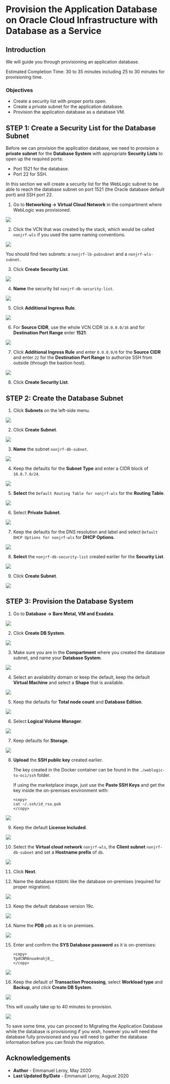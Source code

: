 # Provision the Application Database on Oracle Cloud Infrastructure with Database as a Service

## Introduction

We will guide you through provisioning an application database.

Estimated Completion Time: 30 to 35 minutes including 25 to 30 minutes for provisioning time.

### Objectives

- Create a security list with proper ports open.
- Create a private subnet for the application database.
- Provision the application database as a database VM.

## **STEP 1:** Create a Security List for the Database Subnet

Before we can provision the application database, we need to provision a **private subnet** for the **Database System** with appropriate **Security Lists** to open up the required ports:

- Port 1521 for the database.
- Port 22 for SSH.

In this section we will create a security list for the WebLogic subnet to be able to reach the database subnet on port 1521 (the Oracle database default port) and SSH port 22.

1. Go to **Networking -> Virtual Cloud Network** in the compartment where WebLogic was provisioned.

  ![](./images/provision-db-1.png " ")

2. Click the VCN that was created by the stack, which would be called `nonjrf-wls` if you used the same naming conventions.

  ![](./images/provision-db-2.png " ")

  You should find two subnets: a `nonjrf-lb-pubsubnet` and a `nonjrf-wls-subnet`.

3. Click **Create Security List**.

  ![](./images/provision-db-4.png " ")

4. **Name** the security list `nonjrf-db-security-list`.

  ![](./images/provision-db-5-dbseclist.png " ")

5. Click **Additional Ingress Rule**.

  ![](./images/provision-db-5-ingress1521.png " ")

6. For **Source CIDR**, use the whole VCN CIDR `10.0.0.0/16` and for **Destination Port Range** enter **1521**.

  ![](./images/provision-db-5-ingress1521b.png " ")

7. Click **Additional Ingress Rule** and enter `0.0.0.0/0` for the **Source CIDR** and enter `22` for the **Destination Port Range** to authorize SSH from outside (through the bastion host).

  ![](./images/provision-db-6-ingress22.png " ")

8. Click **Create Security List**.

## **STEP 2:** Create the Database Subnet

1. Click **Subnets** on the left-side menu.

  ![](./images/provision-db-7-subnet.png " ")

2. Click **Create Subnet**.

  ![](./images/provision-db-8-subnet.png " ")

3. **Name** the subnet `nonjrf-db-subnet`.

  ![](./images/provision-db-9-subnet1.png " ")

4. Keep the defaults for the **Subnet Type** and enter a CIDR block of `10.0.7.0/24`.

  ![](./images/provision-db-9-subnet2.png " ")

5. **Select** the `Default Routing Table for nonjrf-wls` for the **Routing Table**.

  ![](./images/provision-db-9-subnet3.png " ")

6. Select **Private Subnet**.

  ![](./images/provision-db-9-subnet4.png " ")

7. Keep the defaults for the DNS resolution and label and select `Default DHCP Options for nonjrf-wls` for **DHCP Options**.

  ![](./images/provision-db-9-subnet5.png " ")

8. **Select** the `nonjrf-db-security-list` created earlier for the **Security List**.

  ![](./images/provision-db-9-subnet6.png " ")

9. Click **Create Subnet**.

  ![](./images/provision-db-9-subnet7.png " ")

## **STEP 3:** Provision the Database System

1. Go to **Database -> Bare Metal, VM and Exadata**.

  ![](./images/provision-db-10.png " ")

2. Click **Create DB System**.

  ![](./images/provision-db-11.png " ")

3. Make sure you are in the **Compartment** where you created the database subnet, and name your **Database System**.

  ![](./images/provision-db-12.png " ")

4. Select an availability domain or keep the default, keep the default **Virtual Machine** and select a **Shape** that is available.

  ![](./images/provision-db-13-ad-shape.png " ")

5. Keep the defaults for **Total node count** and **Database Edition**.

  ![](./images/provision-db-14.png " ")

6. Select **Logical Volume Manager**.

  ![](./images/provision-db-15-lvm.png " ")

7. Keep defaults for **Storage**.

  ![](./images/provision-db-16-storage.png " ")

8. **Upload** the **SSH public key** created earlier.

    The key created in the Docker container can be found in the `./weblogic-to-oci/ssh` folder.

    If using the marketplace image, just use the **Paste SSH Keys** and get the key  inside the on-premises environment with:

    ```
    <copy>
    cat ~/.ssh/id_rsa.pub
    </copy>
    ```

  ![](./images/provision-db-17-ssh.png " ")

9. Keep the default **License Included**.

  ![](./images/provision-db-18-license.png " ")

10. Select the **Virtual cloud network** `nonjrf-wls`, the **Client subnet** `nonjrf-db-subnet` and set a **Hostname prefix** of `db`.

  ![](./images/provision-db-19-net.png " ")

11. Click **Next**.

12. Name the database `RIDERS` like the database on-premises (required for proper migration).

  ![](./images/provision-db-20-dbname.png " ")

13. Keep the default database version 19c.

  ![](./images/provision-db-21-version.png " ")

14. Name the **PDB** `pdb` as it is on premises.

  ![](./images/provision-db-22-pdb.png " ")

15. Enter and confirm the **SYS Database password** as it is on-premises:

    ```
    <copy>
    YpdCNR6nua4nahj8__
    </copy>
    ```

  ![](./images/provision-db-23-creds.png " ")

16. Keep the default of **Transaction Processing**, select **Workload type** and **Backup**, and click **Create DB System**.

  ![](./images/provision-db-24.png " ")

  This will usually take up to 40 minutes to provision.

  ![](./images/provision-db-25.png " ")

To save some time, you can proceed to Migrating the Application Database while the database is provisioning if you wish, however you will need the database fully provisioned and you will need to gather the database information before you can finish the migration.

## Acknowledgements

 - **Author** - Emmanuel Leroy, May 2020
 - **Last Updated By/Date** - Emmanuel Leroy, August 2020
